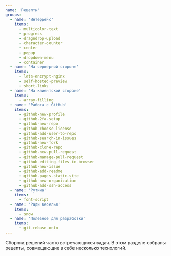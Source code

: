 ```yaml
---
name: 'Рецепты'
groups:
  - name: 'Интерфейс'
    items:
      - multicolor-text
      - progress
      - dragndrop-upload
      - character-counter
      - center
      - popup
      - dropdown-menu
      - container
  - name: 'На серверной стороне'
    items:
      - lets-encrypt-nginx
      - self-hosted-preview
      - short-links
  - name: 'На клиентской стороне'
    items:
      - array-filling
  - name: 'Работа с GitHub'
    items:
      - github-new-profile
      - github-2fa-setup
      - github-new-repo
      - github-choose-license
      - github-add-user-to-repo
      - github-search-in-issues
      - github-new-fork
      - github-clone-repo
      - github-new-pull-request
      - github-manage-pull-request
      - github-editing-files-in-browser
      - github-new-issue
      - github-add-readme
      - github-pages-static-site
      - github-new-organization
      - github-add-ssh-access
  - name: 'Рутина'
    items:
      - font-script
  - name: 'Ради веселья'
    items:
      - snow
  - name: 'Полезное для разработки'
    items:
      - git-rebase-onto
---
```


Сборник решений часто встречающихся задач. В этом разделе собраны рецепты, совмещающие в себе несколько технологий.

